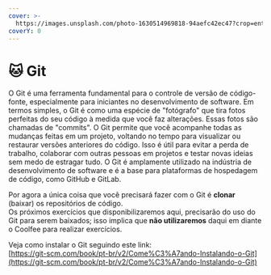 ```yaml
---
cover: >-
  https://images.unsplash.com/photo-1630514969818-94aefc42ec47?crop=entropy&cs=srgb&fm=jpg&ixid=M3wxOTcwMjR8MHwxfHNlYXJjaHw2fHxnaXR8ZW58MHx8fHwxNjkzNjEzMTYzfDA&ixlib=rb-4.0.3&q=85
coverY: 0
---
```


# 🐱 Git

O Git é uma ferramenta fundamental para o controle de versão de código-fonte, especialmente para iniciantes no desenvolvimento de software. Em termos simples, o Git é como uma espécie de "fotógrafo" que tira fotos perfeitas do seu código à medida que você faz alterações. Essas fotos são chamadas de "commits". O Git permite que você acompanhe todas as mudanças feitas em um projeto, voltando no tempo para visualizar ou restaurar versões anteriores do código. Isso é útil para evitar a perda de trabalho, colaborar com outras pessoas em projetos e testar novas ideias sem medo de estragar tudo. O Git é amplamente utilizado na indústria de desenvolvimento de software e é a base para plataformas de hospedagem de código, como GitHub e GitLab.

Por agora a única coisa que você precisará fazer com o Git é **clonar** (baixar) os repositórios de código.\
Os próximos exercícios que disponibilizaremos aqui, precisarão do uso do Git para serem baixados; isso implica que **não utilizaremos** daqui em diante o Coolfee para realizar exercícios.

Veja como instalar o Git seguindo este link:\
[https://git-scm.com/book/pt-br/v2/Come%C3%A7ando-Instalando-o-Git](https://git-scm.com/book/pt-br/v2/Come%C3%A7ando-Instalando-o-Git)
